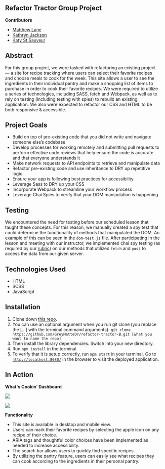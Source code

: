 ## Refactor Tractor Group Project

**Contributors**

* [Matthew Lane](https://github.com/GreyMatteOr)
* [Kathryn Jackson](https://github.com/kathrynljackson)
* [Katy St Sauveur](https://github.com/krogowsk531)


## Abstract

For this group project, we were tasked with refactoring an existing project — a site for recipe tracking where users can select their favorite recipes and choose meals to cook for the week. This site allows a user to see the ingredients in their individual pantry and make a shopping list of items to purchase in order to cook their favorite recipes. We were required to utilize a series of technologies, including SASS, fetch and Webpack, as well as to rely on testing (including testing with spies) to rebuild an existing application. We also were expected to refactor our CSS and HTML to be both responsive & accessible.


## Project Goals

* Build on top of pre-existing code that you did not write and navigate someone else’s codebase
* Develop processes for working remotely and submitting pull requests to perform effective code reviews that help ensure the code is accurate and that everyone understands it
* Make network requests to API endpoints to retrieve and manipulate data
* Refactor pre-existing code and use inheritance to DRY up repetitive logic
* Ensure your app is following best practices for accessibility
* Leverage Sass to DRY up your CSS
* Incorporate Webpack to streamline your workflow process
* Leverage Chai Spies to verify that your DOM manipulation is happening

## Testing

We encountered the need for testing before our scheduled lesson that taught these concepts. For this reason, we manually created a spy test that could determine the functionality of methods that manipulated the DOM. An example of this can be seen in the `dom-test.js` file. After participating in the lesson and meeting with our instructor, we implemented chai spy testing (as required by our [rubric](https://frontend.turing.io/projects/module-2/refactor-tractor-wc.html)) on our methods that utilized `fetch` and `post` to access the data from our given server.


## Technologies Used

* HTML
* SCSS
* JavaScript


## Installation

1. Clone down [this repo](https://github.com/GreyMatteOr/refactor-tractor-B).  
2. You can use an optional argument when you run git clone (you replace the [...] with the terminal command arguments): 
```git clone https://github.com/GreyMatteOr/refactor-tractor-B.git [what you want to name the repo]```
3. Then install the library dependencies. Switch into your new directory.
4. Run `npm install` in the terminal.
4. To verify that it is setup correctly, run `npm start` in your terminal. Go to [`http://localhost:8080/`](http://localhost:8080/) in the browser to visit the deployed application.


## In Action

**What's Cookin' Dashboard**

![](https://media4.giphy.com/media/IzuPzeGgUiKWEanJIE/giphy.gif)

![](https://media0.giphy.com/media/dscc49iLbkp3CgKQyd/giphy.gif)


**Functionality**

* This site is available in desktop and mobile view.
* Users can mark their favorite recipes by selecting the apple icon on any recipe of their choice.
* ARIA tags and thoughtful color choices have been implemented as needed to increase accessibility.
* The search bar allows users to quickly find specific recipes.
* By utilizing the pantry feature, users can easily see what recipes they can cook according to the ingredients in their personal pantry.

